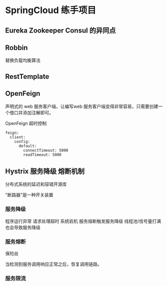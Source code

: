 # SpringCloud 练手项目

## Eureka  Zookeeper Consul 的异同点

## Robbin
替换负载均衡算法

## RestTemplate

## OpenFeign
声明式的 web 服务客户端，让编写web 服务客户端变得非常容易，只需要创建一个借口并添加注解即可。

OpenFeign 超时控制
```
feign:
  client:
    config:
      default:
        connectTimeout: 5000
        readTimeout: 5000
```

## Hystrix 服务降级  熔断机制
分布式系统的延迟和容错开源库

"断路器"是一种开关装置

### 服务降级
程序运行异常
请求处理超时
系统宕机
服务熔断触发服务降级
线程池/信号量打满也会导致服务降级

### 服务熔断
保险丝

当检测到服务调用响应正常之后，恢复调用链路。

### 服务限流
